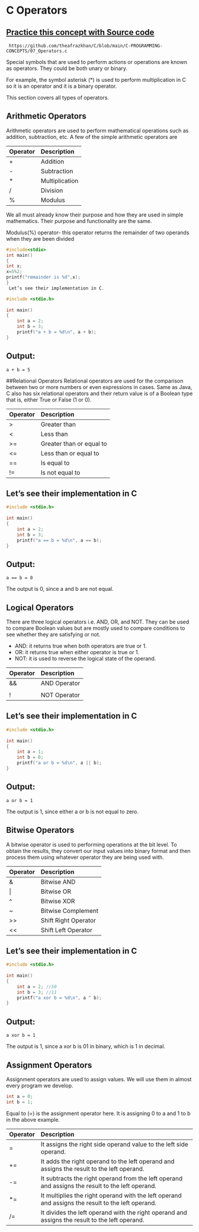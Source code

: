 # C Operators

## [Practice this concept with Source code ](https://github.com/theafrazkhan/C/blob/main/C-PROGRAMMING-CONCEPTS/07_Operators.c)

```
 https://github.com/theafrazkhan/C/blob/main/C-PROGRAMMING-CONCEPTS/07_Operators.c
```
Special symbols that are used to perform actions or operations are known as operators. They could be both unary or binary.

For example, the symbol asterisk (*) is used to perform multiplication in C so it is an operator and it is a binary operator.

This section covers all types of operators. 

 

## Arithmetic Operators
Arithmetic operators are used to perform mathematical operations such as addition, subtraction, etc. A few of the simple arithmetic operators are

| Operator |Description|
|:---------| :---------|
| +     | Addition |
| - | Subtraction|
| * | Multiplication|
| / | Division |
| % | Modulus|


We all must already know their purpose and how they are used in simple mathematics. Their purpose and functionality are the same.  

Modulus(%) operator- this operator returns the remainder of two operands when they are been divided

``` c
#include<stdio>
int main()
{
int x;
x=5%2;
printf("remainder is %d",x);
}
 Let’s see their implementation in C.

#include <stdio.h>
 
int main()
{
    int a = 2;
    int b = 3;
    printf("a + b = %d\n", a + b);
}
```

## Output:
```
a + b = 5
```

##Relational Operators
Relational operators are used for the comparison between two or more numbers or even expressions in cases. Same as Java, C also has six relational operators and their return value is of a Boolean type that is, either True or False (1 or 0).

| Operator | Description|
|:-------|:-------------|
|>|Greater than|
|<|Less than|
|>=| Greater than or equal to|
|<=|Less than or equal to|
|==|Is equal to|
|!=|Is not equal to|

 

## Let’s see their implementation in C

``` c
#include <stdio.h>
 
int main()
{
    int a = 2;
    int b = 3;
    printf("a == b = %d\n", a == b);
}
```
## Output:
```
a == b = 0
```
The output is 0, since a and b are not equal.

 

## Logical Operators
There are three logical operators i.e. AND, OR, and NOT. They can be used to compare Boolean values but are mostly used to compare conditions to see whether they are satisfying or not. 

- AND: it returns true when both operators are true or 1.
- OR: it returns true when either operator is true or 1.
- NOT: it is used to reverse the logical state of the operand.

|Operator | Description|
|:--------|:-----------|
|&& | AND Operator|
| || | OR Operator|
| !| NOT Operator |

 

## Let’s see their implementation in C

``` c
#include <stdio.h>
 
int main()
{
    int a = 1;
    int b = 0;
    printf("a or b = %d\n", a || b);
}
```

## Output:
```
a or b = 1
```
The output is 1, since either a or b is not equal to zero.

 

## Bitwise Operators
A bitwise operator is used to performing operations at the bit level. To obtain the results, they convert our input values into binary format and then process them using whatever operator they are being used with. 

|Operator|Description|
|:-------|:----------|
|&|Bitwise AND|
|\||Bitwise OR|
|^| Bitwise XOR|
|~|Bitwise Complement|
|>>|Shift Right Operator|
|<<|Shift Left Operator|

 

## Let’s see their implementation in C

``` c
#include <stdio.h>
 
int main()
{
    int a = 2; //10
    int b = 3; //11
    printf("a xor b = %d\n", a ^ b);
}
```

## Output:
```
a xor b = 1
```
The output is 1, since a xor b is 01 in binary, which is 1 in decimal.

 

## Assignment Operators
Assignment operators are used to assign values. We will use them in almost every program we develop.

``` c
int a = 0;
int b = 1;
```
Equal to (=) is the assignment operator here. It is assigning 0 to a and 1 to b in the above example.

 

|Operator| Description|
|:-------|:-----------|
|=| It assigns the right side operand value to the left side operand.|
|+=| It adds the right operand to the left operand and assigns the result to the left operand.|
|-=| It subtracts the right operand from the left operand and assigns the result to the left operand.|
|*=|It multiplies the right operand with the left operand and assigns the result to the left operand.|
|/= |It divides the left operand with the right operand and assigns the result to the left operand.|

